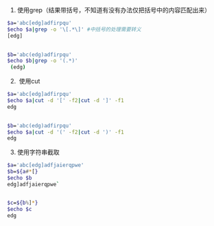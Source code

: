 1. 使用grep（结果带括号，不知道有没有办法仅把括号中的内容匹配出来）
```bash
$a='abc[edg]adfirpqu'
$echo $a|grep -o '\[.*\]' #中括号的处理需要转义
[edg]
    

$b='abc(edg)adfirpqu'
$echo $b|grep -o '(.*)'
 (edg)
```

2.  使用cut
```bash
$a='abc[edg]adfirpqu'
$echo $a|cut -d '[' -f2|cut -d ']' -f1
edg
    

$b='abc(edg)adfirpqu'
$echo $a|cut -d '(' -f2|cut -d ')' -f1
edg
```

3. 使用字符串截取
```bash
$a='abc[edg]adfjaierqpwe'
$b=${a#*[}
$echo $b
edg]adfjaierqpwe`


$c=${b%]*}
$echo $c
edg
```